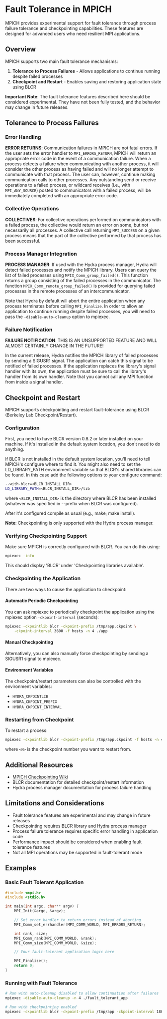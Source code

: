 # Fault Tolerance in MPICH

MPICH provides experimental support for fault tolerance through process failure tolerance and checkpointing capabilities. These features are designed for advanced users who need resilient MPI applications.

## Overview

MPICH supports two main fault tolerance mechanisms:

1. **Tolerance to Process Failures** - Allows applications to continue running despite failed processes
2. **Checkpoint and Restart** - Enables saving and restoring application state using BLCR

**Important Note**: The fault tolerance features described here should be considered experimental. They have not been fully tested, and the behavior may change in future releases.

## Tolerance to Process Failures

### Error Handling

**ERROR RETURNS**: Communication failures in MPICH are not fatal errors. If the user sets the error handler to `MPI_ERRORS_RETURN`, MPICH will return an appropriate error code in the event of a communication failure. When a process detects a failure when communicating with another process, it will consider the other process as having failed and will no longer attempt to communicate with that process. The user can, however, continue making communication calls to other processes. Any outstanding send or receive operations to a failed process, or wildcard receives (i.e., with `MPI_ANY_SOURCE`) posted to communicators with a failed process, will be immediately completed with an appropriate error code.

### Collective Operations

**COLLECTIVES**: For collective operations performed on communicators with a failed process, the collective would return an error on some, but not necessarily all processes. A collective call returning `MPI_SUCCESS` on a given process means that the part of the collective performed by that process has been successful.

### Process Manager Integration

**PROCESS MANAGER**: If used with the Hydra process manager, Hydra will detect failed processes and notify the MPICH library. Users can query the list of failed processes using `MPIX_Comm_group_failed()`. This function returns a group consisting of the failed processes in the communicator. The function `MPIX_Comm_remote_group_failed()` is provided for querying failed processes in the remote processes of an intercommunicator.

Note that Hydra by default will abort the entire application when any process terminates before calling `MPI_Finalize`. In order to allow an application to continue running despite failed processes, you will need to pass the `-disable-auto-cleanup` option to mpiexec.

### Failure Notification

**FAILURE NOTIFICATION**: THIS IS AN UNSUPPORTED FEATURE AND WILL ALMOST CERTAINLY CHANGE IN THE FUTURE!

In the current release, Hydra notifies the MPICH library of failed processes by sending a SIGUSR1 signal. The application can catch this signal to be notified of failed processes. If the application replaces the library's signal handler with its own, the application must be sure to call the library's handler from its own handler. Note that you cannot call any MPI function from inside a signal handler.

## Checkpoint and Restart

MPICH supports checkpointing and restart fault-tolerance using BLCR (Berkeley Lab Checkpoint/Restart).

### Configuration

First, you need to have BLCR version 0.8.2 or later installed on your machine. If it's installed in the default system location, you don't need to do anything.

If BLCR is not installed in the default system location, you'll need to tell MPICH's configure where to find it. You might also need to set the LD_LIBRARY_PATH environment variable so that BLCR's shared libraries can be found. In this case add the following options to your configure command:

```bash
--with-blcr=<BLCR_INSTALL_DIR>
LD_LIBRARY_PATH=<BLCR_INSTALL_DIR>/lib
```

where `<BLCR_INSTALL_DIR>` is the directory where BLCR has been installed (whatever was specified in --prefix when BLCR was configured).

After it's configured compile as usual (e.g., make; make install).

**Note**: Checkpointing is only supported with the Hydra process manager.

### Verifying Checkpointing Support

Make sure MPICH is correctly configured with BLCR. You can do this using:

```bash
mpiexec -info
```

This should display 'BLCR' under 'Checkpointing libraries available'.

### Checkpointing the Application

There are two ways to cause the application to checkpoint:

#### Automatic Periodic Checkpointing

You can ask mpiexec to periodically checkpoint the application using the mpiexec option `-ckpoint-interval` (seconds):

```bash
mpiexec -ckpointlib blcr -ckpoint-prefix /tmp/app.ckpoint \
    -ckpoint-interval 3600 -f hosts -n 4 ./app
```

#### Manual Checkpointing

Alternatively, you can also manually force checkpointing by sending a SIGUSR1 signal to mpiexec.

#### Environment Variables

The checkpoint/restart parameters can also be controlled with the environment variables:

- `HYDRA_CKPOINTLIB`
- `HYDRA_CKPOINT_PREFIX`
- `HYDRA_CKPOINT_INTERVAL`

### Restarting from Checkpoint

To restart a process:

```bash
mpiexec -ckpointlib blcr -ckpoint-prefix /tmp/app.ckpoint -f hosts -n 4 -ckpoint-num <N>
```

where `<N>` is the checkpoint number you want to restart from.

## Additional Resources

- [MPICH Checkpointing Wiki](https://github.com/pmodels/mpich/blob/main/doc/wiki/design/Checkpointing.md)
- BLCR documentation for detailed checkpoint/restart information
- Hydra process manager documentation for process failure handling

## Limitations and Considerations

- Fault tolerance features are experimental and may change in future releases
- Checkpointing requires BLCR library and Hydra process manager
- Process failure tolerance requires specific error handling in application code
- Performance impact should be considered when enabling fault tolerance features
- Not all MPI operations may be supported in fault-tolerant mode

## Examples

### Basic Fault Tolerant Application

```c
#include <mpi.h>
#include <stdio.h>

int main(int argc, char** argv) {
    MPI_Init(&argc, &argv);

    // Set error handler to return errors instead of aborting
    MPI_Comm_set_errhandler(MPI_COMM_WORLD, MPI_ERRORS_RETURN);

    int rank, size;
    MPI_Comm_rank(MPI_COMM_WORLD, &rank);
    MPI_Comm_size(MPI_COMM_WORLD, &size);

    // Your fault-tolerant application logic here

    MPI_Finalize();
    return 0;
}
```

### Running with Fault Tolerance

```bash
# Run with auto-cleanup disabled to allow continuation after failures
mpiexec -disable-auto-cleanup -n 4 ./fault_tolerant_app

# Run with checkpointing enabled
mpiexec -ckpointlib blcr -ckpoint-prefix /tmp/app -ckpoint-interval 1800 -n 4 ./app
```